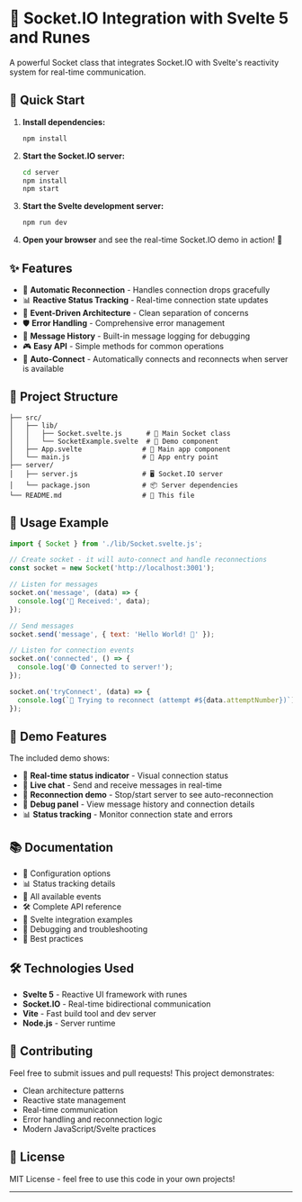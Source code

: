 # 🔌 Socket.IO Integration with Svelte 5 and Runes

A powerful Socket class that integrates Socket.IO with Svelte's reactivity system for real-time communication.

## 🚀 Quick Start

1. **Install dependencies:**
   ```bash
   npm install
   ```

2. **Start the Socket.IO server:**
   ```bash
   cd server
   npm install
   npm start
   ```

3. **Start the Svelte development server:**
   ```bash
   npm run dev
   ```

4. **Open your browser** and see the real-time Socket.IO demo in action! 🎉

## ✨ Features

- 🔄 **Automatic Reconnection** - Handles connection drops gracefully
- 📊 **Reactive Status Tracking** - Real-time connection state updates  
- 🎯 **Event-Driven Architecture** - Clean separation of concerns
- 🛡️ **Error Handling** - Comprehensive error management
- 📝 **Message History** - Built-in message logging for debugging
- 🎮 **Easy API** - Simple methods for common operations
- 🔌 **Auto-Connect** - Automatically connects and reconnects when server is available

## 📁 Project Structure

```
├── src/
│   ├── lib/
│   │   ├── Socket.svelte.js      # 🔌 Main Socket class
│   │   └── SocketExample.svelte  # 🎨 Demo component
│   ├── App.svelte               # 📱 Main app component
│   └── main.js                  # 🚀 App entry point
├── server/
│   ├── server.js                # 🖥️ Socket.IO server
│   └── package.json             # 📦 Server dependencies
└── README.md                    # 📖 This file
```

## 🎯 Usage Example

```javascript
import { Socket } from './lib/Socket.svelte.js';

// Create socket - it will auto-connect and handle reconnections
const socket = new Socket('http://localhost:3001');

// Listen for messages
socket.on('message', (data) => {
  console.log('📨 Received:', data);
});

// Send messages
socket.send('message', { text: 'Hello World! 👋' });

// Listen for connection events
socket.on('connected', () => {
  console.log('🟢 Connected to server!');
});

socket.on('tryConnect', (data) => {
  console.log(`🔄 Trying to reconnect (attempt #${data.attemptNumber})`);
});
```

## 🎨 Demo Features

The included demo shows:

- 🚦 **Real-time status indicator** - Visual connection status
- 💬 **Live chat** - Send and receive messages in real-time
- 🔄 **Reconnection demo** - Stop/start server to see auto-reconnection
- 🐛 **Debug panel** - View message history and connection details
- 📊 **Status tracking** - Monitor connection state and errors

## 📚 Documentation

- 🔧 Configuration options
- 📊 Status tracking details  
- 🎯 All available events
- 🛠️ Complete API reference
- 🎨 Svelte integration examples
- 🐛 Debugging and troubleshooting
- 🎯 Best practices

## 🛠️ Technologies Used

- **Svelte 5** - Reactive UI framework with runes
- **Socket.IO** - Real-time bidirectional communication
- **Vite** - Fast build tool and dev server
- **Node.js** - Server runtime

## 🤝 Contributing

Feel free to submit issues and pull requests! This project demonstrates:

- Clean architecture patterns
- Reactive state management
- Real-time communication
- Error handling and reconnection logic
- Modern JavaScript/Svelte practices

## 📄 License

MIT License - feel free to use this code in your own projects!

---
